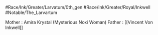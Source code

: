 #Race/Ink/Greater/Larvatum/0th_gen 
#Race/Ink/Greater/Royal/Inkwell 
#Notable/The_Larvartum 


Mother : Amira Krystal (Mysterious Noxi Woman)
Father : [[Vincent Von Inkwell]]

